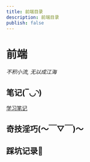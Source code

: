 ```yaml
---
title: 前端目录
description: 前端目录
publish: false
---
```

# 前端

*不积小流, 无以成江海*

## 笔记(‾◡◝)

[学习笔记](./Notes/)

## 奇技淫巧(～￣▽￣)～



## 踩坑记录🤣

